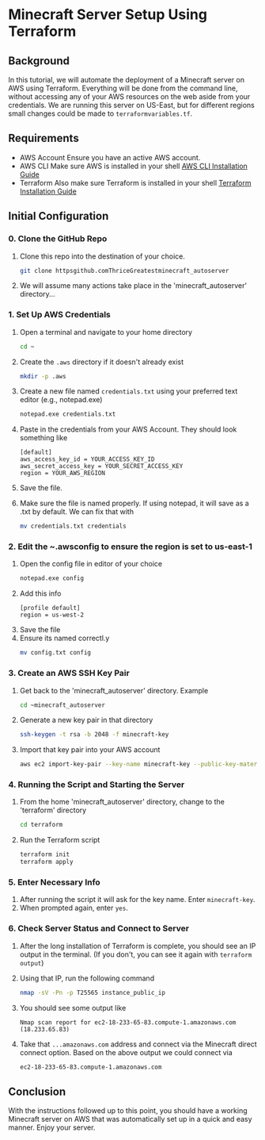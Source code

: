 # Minecraft Server Setup Using Terraform

## Background

In this tutorial, we will automate the deployment of a Minecraft server on AWS using Terraform. Everything will be done from the command line, without accessing any of your AWS resources on the web aside from your credentials. We are running this server on US-East, but for different regions small changes could be made to `terraformvariables.tf`.

## Requirements

- AWS Account Ensure you have an active AWS account.
- AWS CLI Make sure AWS is installed in your shell [AWS CLI Installation Guide](httpsaws.amazon.comcli)
- Terraform Also make sure Terraform is installed in your shell [Terraform Installation Guide](httpswww.terraform.iodownloads.html)

## Initial Configuration

### 0. Clone the GitHub Repo

1. Clone this repo into the destination of your choice.
    ```bash
    git clone httpsgithub.comThriceGreatestminecraft_autoserver
2. We will assume many actions take place in the 'minecraft_autoserver' directory...

### 1. Set Up AWS Credentials

1. Open a terminal and navigate to your home directory

    ```bash
    cd ~
    ```

2. Create the `.aws` directory if it doesn't already exist

    ```bash
    mkdir -p .aws
    ```

3. Create a new file named `credentials.txt` using your preferred text editor (e.g., notepad.exe)

    ```bash
    notepad.exe credentials.txt
    ```

4. Paste in the credentials from your AWS Account. They should look something like

    ```
    [default]
    aws_access_key_id = YOUR_ACCESS_KEY_ID
    aws_secret_access_key = YOUR_SECRET_ACCESS_KEY
    region = YOUR_AWS_REGION
    ```

5. Save the file.

6. Make sure the file is named properly. If using notepad, it will save as a .txt by default. We can fix that with

    ```bash
    mv credentials.txt credentials
    ```
### 2. Edit the ~.awsconfig to ensure the region is set to us-east-1

1. Open the config file in editor of your choice    
    ```bash 
    notepad.exe config

8. Add this info
    ```
    [profile default]
    region = us-west-2
    ```
9. Save the file
10. Ensure its named correctl.y
    ```bash
    mv config.txt config

### 3. Create an AWS SSH Key Pair

1. Get back to the 'minecraft_autoserver' directory. Example

    ```bash
    cd ~minecraft_autoserver
    ```

2. Generate a new key pair in that directory

    ```bash
    ssh-keygen -t rsa -b 2048 -f minecraft-key
    ```

3. Import that key pair into your AWS account

    ```bash
    aws ec2 import-key-pair --key-name minecraft-key --public-key-material fileb.minecraft-key.pub
    ```

### 4. Running the Script and Starting the Server

1. From the home 'minecraft_autoserver' directory, change to the 'terraform' directory

    ```bash
    cd terraform
    ```

2. Run the Terraform script

    ```bash
    terraform init
    terraform apply
    ```

### 5. Enter Necessary Info

1. After running the script it will ask for the key name. Enter `minecraft-key`.
2. When prompted again, enter `yes`.

### 6. Check Server Status and Connect to Server

1. After the long installation of Terraform is complete, you should see an IP output in the terminal. (If you don't, you can see it again with `terraform output`)

2. Using that IP, run the following command

    ```bash
    nmap -sV -Pn -p T25565 instance_public_ip
    ```

3. You should see some output like

    ```text
    Nmap scan report for ec2-18-233-65-83.compute-1.amazonaws.com (18.233.65.83)
    ```

4. Take that `...amazonaws.com` address and connect via the Minecraft direct connect option. Based on the above output we could connect via

    ```bash
    ec2-18-233-65-83.compute-1.amazonaws.com
    ```

## Conclusion

With the instructions followed up to this point, you should have a working Minecraft server on AWS that was automatically set up in a quick and easy manner. Enjoy your server.
